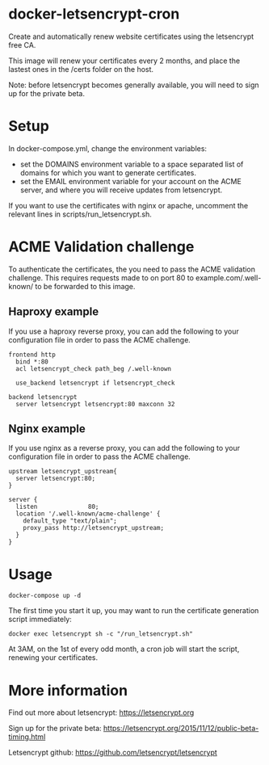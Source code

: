 # docker-letsencrypt-cron
Create and automatically renew website certificates using the letsencrypt free CA.

This image will renew your certificates every 2 months, and place the lastest ones in the /certs folder on the host.

Note: before letsencrypt becomes generally available, you will need to sign up for the private beta.

# Setup

In docker-compose.yml, change the environment variables:
- set the DOMAINS environment variable to a space separated list of domains for which you want to generate certificates.
- set the EMAIL environment variable for your account on the ACME server, and where you will receive updates from letsencrypt.

If you want to use the certificates with nginx or apache, uncomment the relevant lines in scripts/run_letsencrypt.sh.

# ACME Validation challenge

To authenticate the certificates, the you need to pass the ACME validation challenge. This requires requests made to on port 80 to example.com/.well-known/ to be forwarded to this image.

## Haproxy example

If you use a haproxy reverse proxy, you can add the following to your configuration file in order to pass the ACME challenge.

``` haproxy
frontend http
  bind *:80
  acl letsencrypt_check path_beg /.well-known

  use_backend letsencrypt if letsencrypt_check

backend letsencrypt
  server letsencrypt letsencrypt:80 maxconn 32
```

## Nginx example

If you use nginx as a reverse proxy, you can add the following to your configuration file in order to pass the ACME challenge.

``` nginx
upstream letsencrypt_upstream{
  server letsencrypt:80;
}

server {
  listen              80;
  location '/.well-known/acme-challenge' {
    default_type "text/plain";
    proxy_pass http://letsencrypt_upstream;
  }
}

```

# Usage

```shell
docker-compose up -d
```

The first time you start it up, you may want to run the certificate generation script immediately:

```shell
docker exec letsencrypt sh -c "/run_letsencrypt.sh"
```

At 3AM, on the 1st of every odd month, a cron job will start the script, renewing your certificates.

# More information

Find out more about letsencrypt: https://letsencrypt.org

Sign up for the private beta: https://letsencrypt.org/2015/11/12/public-beta-timing.html

Letsencrypt github: https://github.com/letsencrypt/letsencrypt
